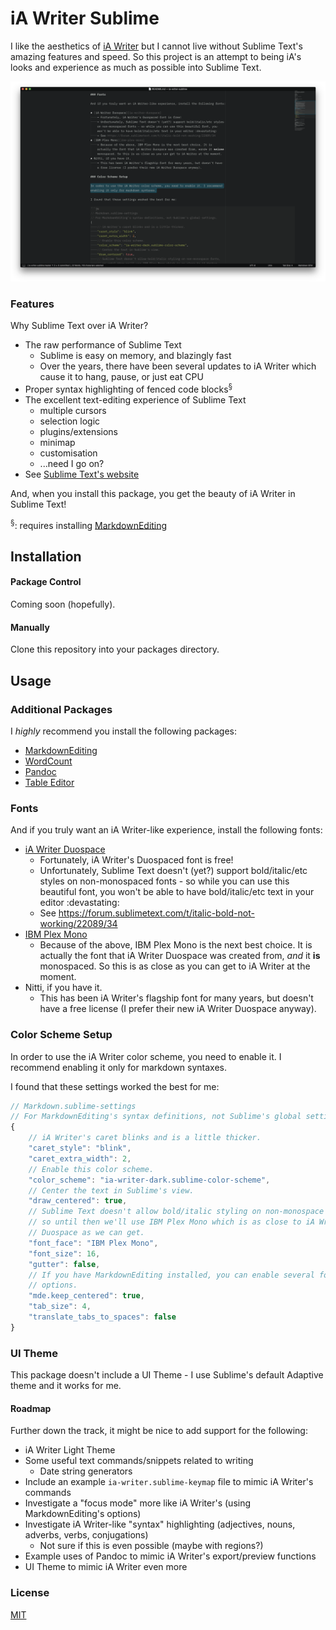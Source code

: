 # iA Writer Sublime

I like the aesthetics of [iA Writer][ia-writer] but I cannot live without Sublime Text's amazing features and speed. So this project is an attempt to being iA's looks and experience as much as possible into Sublime Text.

![screenshot](screenshots/1.png)

### Features

Why Sublime Text over iA Writer?

* The raw performance of Sublime Text
	- Sublime is easy on memory, and blazingly fast
	- Over the years, there have been several updates to iA Writer which cause it to hang, pause, or just eat CPU
* Proper syntax highlighting of fenced code blocks<sup>§</sup>
* The excellent text-editing experience of Sublime Text
	- multiple cursors
	- selection logic
	- plugins/extensions
	- minimap
	- customisation
	- ...need I go on?
* See [Sublime Text's website](https://www.sublimetext.com/)

And, when you install this package, you get the beauty of iA Writer in Sublime Text!

<sup>§</sup>: requires installing [MarkdownEditing][markdown-editing]

## Installation

#### Package Control

Coming soon (hopefully).

#### Manually

Clone this repository into your packages directory.

## Usage

### Additional Packages

I *highly* recommend you install the following packages:

* [MarkdownEditing][markdown-editing]
* [WordCount][word-count]
* [Pandoc][pandoc]
* [Table Editor][table-editor]

### Fonts

And if you truly want an iA Writer-like experience, install the following fonts:

* [iA Writer Duospace][ia-writer-duospace]
	- Fortunately, iA Writer's Duospaced font is free!
	- Unfortunately, Sublime Text doesn't (yet?) support bold/italic/etc styles on non-monospaced fonts - so while you can use this beautiful font, you won't be able to have bold/italic/etc text in your editor :devastating:
	- See https://forum.sublimetext.com/t/italic-bold-not-working/22089/34
* [IBM Plex Mono][ibm-plex-mono]
	- Because of the above, IBM Plex Mono is the next best choice. It is actually the font that iA Writer Duospace was created from, *and* it **is** monospaced. So this is as close as you can get to iA Writer at the moment.
* Nitti, if you have it.
	- This has been iA Writer's flagship font for many years, but doesn't have a free license (I prefer their new iA Writer Duospace anyway).

### Color Scheme Setup

In order to use the iA Writer color scheme, you need to enable it. I recommend enabling it only for markdown syntaxes.

I found that these settings worked the best for me:

```js
// Markdown.sublime-settings
// For MarkdownEditing's syntax definitions, not Sublime's global settings.
{
	// iA Writer's caret blinks and is a little thicker.
	"caret_style": "blink",
	"caret_extra_width": 2,
	// Enable this color scheme.
	"color_scheme": "ia-writer-dark.sublime-color-scheme",
	// Center the text in Sublime's view.
	"draw_centered": true,
	// Sublime Text doesn't allow bold/italic styling on non-monospace fonts,
	// so until then we'll use IBM Plex Mono which is as close to iA Writer
	// Duospace as we can get.
	"font_face": "IBM Plex Mono",
	"font_size": 16,
	"gutter": false,
	// If you have MarkdownEditing installed, you can enable several focus-like
	// options.
	"mde.keep_centered": true,
	"tab_size": 4,
	"translate_tabs_to_spaces": false
}
```

### UI Theme

This package doesn't include a UI Theme - I use Sublime's default Adaptive theme and it works for me.

#### Roadmap

Further down the track, it might be nice to add support for the following:

* iA Writer Light Theme
* Some useful text commands/snippets related to writing
	- Date string generators
* Include an example `ia-writer.sublime-keymap` file to mimic iA Writer's commands
* Investigate a "focus mode" more like iA Writer's (using MarkdownEditing's options)
* Investigate iA Writer-like "syntax" highlighting (adjectives, nouns, adverbs, verbs, conjugations)
	- Not sure if this is even possible (maybe with regions?)
* Example uses of Pandoc to mimic iA Writer's export/preview functions
* UI Theme to mimic iA Writer even more

### License

[MIT](./LICENSE)

[ia-writer]: https://www.google.com.au/search?q=ia+writer&ie=utf-8&oe=utf-8&client=firefox-b-ab&gfe_rd=cr&dcr=0&ei=YK-jWsKyJdHN8gfstJmoDA
[markdown-editing]: https://github.com/SublimeText-Markdown/MarkdownEditing
[table-editor]: https://github.com/vkocubinsky/SublimeTableEditor
[word-count]: https://github.com/titoBouzout/WordCount
[pandoc]: https://github.com/tbfisher/sublimetext-Pandoc
[ia-writer-duospace]: https://github.com/iaolo/iA-Fonts
[ibm-plex-mono]: https://github.com/IBM/plex
